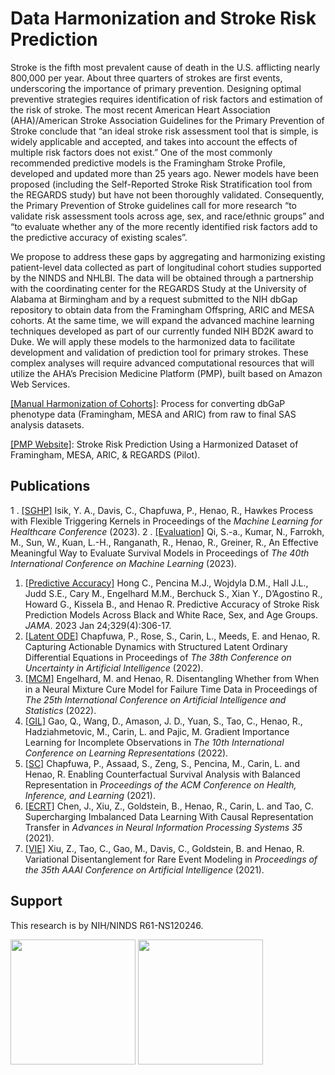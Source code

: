 # Data Harmonization and Stroke Risk Prediction

Stroke is the fifth most prevalent cause of death in the U.S. afflicting nearly 800,000 per year. About three
quarters of strokes are first events, underscoring the importance of primary prevention. Designing optimal
preventive strategies requires identification of risk factors and estimation of the risk of stroke. The most recent
American Heart Association (AHA)/American Stroke Association Guidelines for the Primary Prevention of
Stroke conclude that “an ideal stroke risk assessment tool that is simple, is widely applicable and accepted,
and takes into account the effects of multiple risk factors does not exist.” One of the most commonly
recommended predictive models is the Framingham Stroke Profile, developed and updated more than 25
years ago. Newer models have been proposed (including the Self-Reported Stroke Risk Stratification tool from
the REGARDS study) but have not been thoroughly validated. Consequently, the Primary Prevention of Stroke
guidelines call for more research “to validate risk assessment tools across age, sex, and race/ethnic groups”
and “to evaluate whether any of the more recently identified risk factors add to the predictive accuracy of
existing scales”.

We propose to address these gaps by aggregating and harmonizing existing patient-level data collected as
part of longitudinal cohort studies supported by the NINDS and NHLBI. The data will be obtained through a
partnership with the coordinating center for the REGARDS Study at the University of Alabama at Birmingham
and by a request submitted to the NIH dbGap repository to obtain data from the Framingham Offspring, ARIC
and MESA cohorts. At the same time, we will expand the advanced machine learning techniques developed
as part of our currently funded NIH BD2K award to Duke. We will apply these models to the harmonized data
to facilitate development and validation of prediction tool for primary strokes. These complex analyses will
require advanced computational resources that will utilize the AHA’s Precision Medicine Platform (PMP), built
based on Amazon Web Services. 

[[Manual Harmonization of Cohorts]](https://github.com/duke-harmonization/manual_harmonization): Process for converting dbGaP phenotype data (Framingham, MESA and ARIC) from raw to final SAS analysis datasets.

[[PMP Website]](https://precision.heart.org/duke-ninds): Stroke Risk Prediction Using a Harmonized Dataset of Framingham, MESA, ARIC, & REGARDS (Pilot).

## Publications
1 . [[SGHP]](https://github.com/rhenaog/sghp) Isik, Y. A., Davis, C., Chapfuwa, P., Henao, R., Hawkes Process with Flexible Triggering Kernels in Proceedings of the *Machine Learning for Healthcare Conference* (2023).
2 . [[Evaluation]](https://github.com/duke-harmonization/CensoredMAE) Qi, S.-a., Kumar, N., Farrokh, M., Sun, W., Kuan, L.-H., Ranganath, R., Henao, R., Greiner, R., An Effective Meaningful Way to Evaluate Survival Models in Proceedings of *The 40th International Conference on Machine
Learning* (2023).
1. [[Predictive Accuracy]](https://github.com/duke-harmonization/stroke-risk-prediction-models) Hong C., Pencina M.J., Wojdyla D.M., Hall J.L., Judd S.E., Cary M., Engelhard M.M., Berchuck S., Xian Y., D’Agostino R., Howard G., Kissela B., and Henao R. Predictive Accuracy of Stroke Risk Prediction Models Across Black and White Race, Sex, and Age Groups. *JAMA*. 2023 Jan 24;329(4):306-17.
2. [[Latent ODE]](https://github.com/duke-harmonization/structured_latent_ODEs) Chapfuwa, P., Rose, S., Carin, L., Meeds, E. and Henao, R. Capturing Actionable Dynamics with Structured Latent Ordinary Differential Equations in Proceedings of *The 38th Conference on Uncertainty in Artificial Intelligence* (2022).
3. [[MCM]](https://github.com/duke-harmonization/dnmc) Engelhard, M. and Henao, R. Disentangling Whether from When in a Neural Mixture Cure Model for Failure Time Data in Proceedings of *The 25th International Conference on Artificial Intelligence and Statistics* (2022).
4. [[GIL]](https://github.com/duke-harmonization/gradient-importance-learning) Gao, Q., Wang, D., Amason, J. D., Yuan, S., Tao, C., Henao, R., Hadziahmetovic, M., Carin, L. and Pajic, M. Gradient Importance Learning for Incomplete Observations in *The 10th International Conference on Learning Representations* (2022).
5. [[SC]](https://github.com/duke-harmonization/counterfactual_survival_analysis) Chapfuwa, P., Assaad, S., Zeng, S., Pencina, M., Carin, L. and Henao, R. Enabling Counterfactual Survival Analysis with Balanced Representation in *Proceedings of the ACM Conference on Health, Inference, and Learning* (2021).
6. [[ECRT]](https://github.com/duke-harmonization/ECRT) Chen, J., Xiu, Z., Goldstein, B., Henao, R., Carin, L. and Tao, C. Supercharging Imbalanced Data Learning With Causal Representation Transfer in *Advances in Neural Information Processing Systems 35* (2021).
7. [[VIE]](https://github.com/duke-harmonization/VIE) Xiu, Z., Tao, C., Gao, M., Davis, C., Goldstein, B. and Henao, R. Variational Disentanglement for Rare Event Modeling in *Proceedings of the 35th AAAI Conference on Artificial Intelligence* (2021).

## Support

This research is by NIH/NINDS R61-NS120246.

<img src="https://user-images.githubusercontent.com/10777813/182640577-aeb1236b-186c-4fbe-aecf-1d0633f83860.png" width="200"> <img src="https://user-images.githubusercontent.com/10777813/182640606-fe32e791-eeb3-42d8-958a-350a31527abc.png" width="200">

